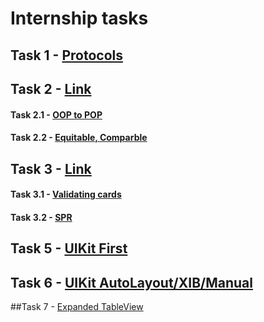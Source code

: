 # Internship tasks 

## Task 1 - [Protocols](https://github.com/JeeN-k/Tasks/blob/master/Task1.swift)
## Task 2 - [Link](https://github.com/JeeN-k/Tasks/tree/master/Task2)
#### Task 2.1 - [OOP to POP](https://github.com/JeeN-k/Tasks/blob/master/Task2/POP.swift)
#### Task 2.2 - [Equitable, Comparble](https://github.com/JeeN-k/Tasks/blob/master/Task2/LessonType.swift)

## Task 3 - [Link](https://github.com/JeeN-k/Tasks/tree/master/Task3)
#### Task 3.1 - [Validating cards](https://github.com/JeeN-k/Tasks/tree/master/Task3/Lesson3LiveCoding)
#### Task 3.2 - [SPR](https://github.com/JeeN-k/Tasks/blob/master/Task3/SRPViewController.swift)

## Task 5 - [UIKit First](https://github.com/JeeN-k/Tasks/tree/master/Task5)

## Task 6 - [UIKit AutoLayout/XIB/Manual](https://github.com/JeeN-k/Tasks/tree/master/Task6)

##Task 7 - [Expanded TableView](https://github.com/JeeN-k/Tasks/tree/master/Task7)
